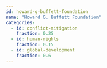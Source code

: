 ```yaml
---
id: howard-g-buffett-foundation
name: "Howard G. Buffett Foundation"
categories:
  - id: conflict-mitigation
    fraction: 0.25
  - id: human-rights
    fraction: 0.15
  - id: global-development
    fraction: 0.6
--- 
```

